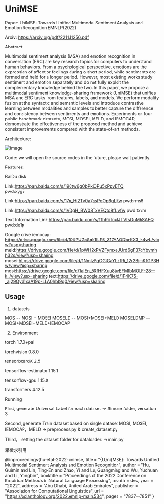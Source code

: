# UniMSE

Paper: UniMSE: Towards Unified Multimodal Sentiment Analysis and Emotion Recognition EMNLP(2022)

Arxiv: https://arxiv.org/pdf/2211.11256.pdf

Abstract:

Multimodal sentiment analysis (MSA) and emotion recognition in conversation (ERC) are key research topics for computers to understand human behaviors. From a psychological perspective, emotions are the expression of affect or feelings during a short period, while sentiments are formed and held for a longer period. However, most existing works study sentiment and emotion separately and do not fully exploit the complementary knowledge behind the two. In this paper, we propose a multimodal sentiment knowledge-sharing framework (UniMSE) that unifies MSA and ERC tasks from features, labels, and models. We perform modality fusion at the syntactic and semantic levels and introduce contrastive learning between modalities and samples to better capture the difference and consistency between sentiments and emotions. Experiments on four public benchmark datasets, MOSI, MOSEI, MELD, and IEMOCAP, demonstrate the effectiveness of the proposed method and achieve consistent improvements compared with the state-of-art methods.

Architecture:

![image](https://user-images.githubusercontent.com/22788642/196078764-4313a0ac-9727-4692-9836-99f667007c93.png)


Code: we will open the source codes in the future, please wait patiently.

Features: 

BaiDu disk

Link:https://pan.baidu.com/s/190tw6g0bPkiOPu5xPpvDTQ  
pwd:xyg5

Link:https://pan.baidu.com/s/17n_Hi2Tv0a7qsPoOp6qLKw 
pwd:rms6

Link:https://pan.baidu.com/s/1VOgH_BW08TxVEQto8fUvfw
pwd:txvm


Text Information
Link:https://pan.baidu.com/s/11hRiiTculJTVtsOuMhSAFQ  pwd:de1p

Google drive
iemocap: https://drive.google.com/file/d/10XPUZo8qb1ILF5_Z17AAODbrKX3_h4wL/view?usp=sharing
meld:https://drive.google.com/file/d/1pWH2xPVZFymxeJUrd6gF37qYbvmhh32s/view?usp=sharing
mosei:https://drive.google.com/file/d/1NmlzPqOGiGaYbzfRi_12r2BjmKfGP3Hw/view?usp=sharing
mosi:https://drive.google.com/file/d/1alEn_5RfHFXuu8jwEFMIbMOLF-28--k_/view?usp=sharing
text:https://drive.google.com/file/d/1F4K75-_aj29Qyd1xaA19p-LLA0hbI9g0/view?usp=sharing


## Usage

1. datasets

MOS -- MOSI + MOSEI
MOSELD -- MOSI+MOSEI+MELD
MOSELDMP -- MOSI+MOSEI+MELD+IEMOCAP



2. Environment

torch                        1.7.0+pai

torchvision                  0.8.0

tensorboardX                 2.5

tensorflow-estimator         1.15.1

tensorflow-gpu               1.15.0

transformers                 4.12.5

Running

First, generate Universal Label for each dataset -> Simcse folder, versation 3

Second, generate Train dataset based on single dataset MOSI, MOSEI, IEMOCAP，MELD -> preprocess.py & create_dataset.py

Third， setting the dataset folder for dataloader. ->main.py


卑微求引用

@inproceedings{hu-etal-2022-unimse,
    title = "{U}ni{MSE}: Towards Unified Multimodal Sentiment Analysis and Emotion Recognition",
    author = "Hu, Guimin  and
      Lin, Ting-En  and
      Zhao, Yi  and
      Lu, Guangming  and
      Wu, Yuchuan  and
      Li, Yongbin",
    booktitle = "Proceedings of the 2022 Conference on Empirical Methods in Natural Language Processing",
    month = dec,
    year = "2022",
    address = "Abu Dhabi, United Arab Emirates",
    publisher = "Association for Computational Linguistics",
    url = "https://aclanthology.org/2022.emnlp-main.534",
    pages = "7837--7851"
}

